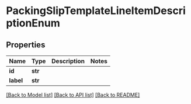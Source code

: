 # PackingSlipTemplateLineItemDescriptionEnum

## Properties
Name | Type | Description | Notes
------------ | ------------- | ------------- | -------------
**id** | **str** |  | 
**label** | **str** |  | 

[[Back to Model list]](../README.md#documentation-for-models) [[Back to API list]](../README.md#documentation-for-api-endpoints) [[Back to README]](../README.md)


